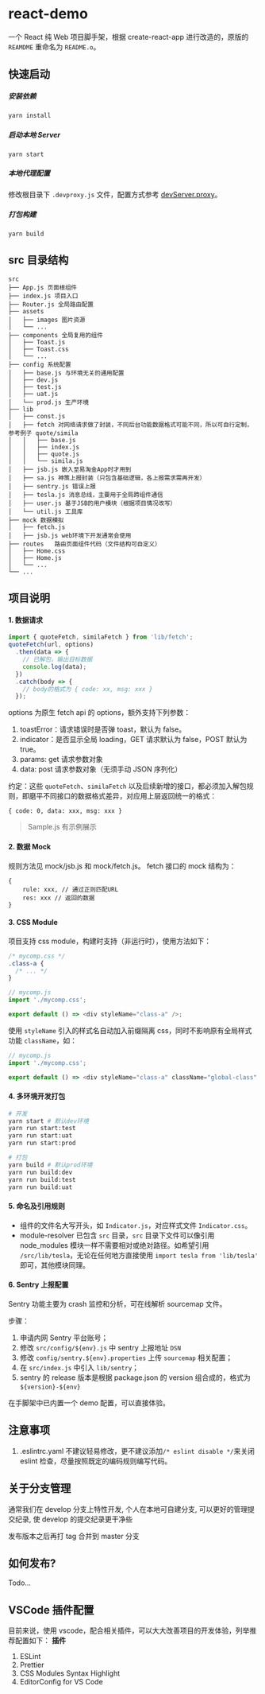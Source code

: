 # react-demo

一个 React 纯 Web 项目脚手架，根据 create-react-app 进行改造的，原版的 `REAMDME` 重命名为 `README.o`。

## 快速启动

##### 安装依赖

```bash
yarn install
```

##### 启动本地 Server

```
yarn start
```

##### 本地代理配置

修改根目录下 `.devproxy.js` 文件，配置方式参考 [devServer.proxy](https://www.webpackjs.com/configuration/dev-server/#devserver-proxy)。

##### 打包构建

```
yarn build
```

## src 目录结构

```
src
├── App.js 页面根组件
├── index.js 项目入口
├── Router.js 全局路由配置
├── assets
│   ├── images 图片资源
│   └── ...
├── components 全局复用的组件
│   ├── Toast.js
│   ├── Toast.css
│   └── ...
├── config 系统配置
│   ├── base.js 与环境无关的通用配置
│   ├── dev.js
│   ├── test.js
│   ├── uat.js
│   └── prod.js 生产环境
├── lib
│   ├── const.js
│   ├── fetch 对网络请求做了封装，不同后台功能数据格式可能不同，所以可自行定制，参考例子 quote/simila
│   │   ├── base.js
│   │   ├── index.js
│   │   ├── quote.js
│   │   └── simila.js
│   ├── jsb.js 嵌入至易淘金App时才用到
│   ├── sa.js 神策上报封装（只包含基础逻辑，各上报需求需再开发）
│   ├── sentry.js 错误上报
│   ├── tesla.js 消息总线，主要用于全局跨组件通信
│   ├── user.js 基于JSB的用户模块（根据项目情况改写）
│   └── util.js 工具库
├── mock 数据模拟
│   ├── fetch.js
│   ├── jsb.js web环境下开发通常会使用
├── routes   路由页面组件代码（文件结构可自定义）
│   ├── Home.css
│   ├── Home.js
│   └── ...
└── ...
```

## 项目说明

#### 1. 数据请求

```js
import { quoteFetch, similaFetch } from 'lib/fetch';
quoteFetch(url, options)
  .then(data => {
    // 已解包，输出目标数据
    console.log(data);
  })
  .catch(body => {
    // body的格式为 { code: xx, msg: xxx }
  });
```

options 为原生 fetch api 的 options，额外支持下列参数：

1.  toastError：请求错误时是否弹 toast，默认为 false。
2.  indicator：是否显示全局 loading，GET 请求默认为 false，POST 默认为 true。
3.  params: get 请求参数对象
4.  data: post 请求参数对象（无须手动 JSON 序列化）

约定：这些 `quoteFetch`、`similaFetch` 以及后续新增的接口，都必须加入解包规则，即磨平不同接口的数据格式差异，对应用上层返回统一的格式：

```
{ code: 0, data: xxx, msg: xxx }
```

> Sample.js 有示例展示

#### 2. 数据 Mock

规则方法见 mock/jsb.js 和 mock/fetch.js。
fetch 接口的 mock 结构为：

```
{
    rule: xxx, // 通过正则匹配URL
    res: xxx // 返回的数据
}
```

#### 3. CSS Module

项目支持 css module，构建时支持（非运行时），使用方法如下：

```css
/* mycomp.css */
.class-a {
  /* ... */
}
```

```js
// mycomp.js
import './mycomp.css';

export default () => <div styleName="class-a" />;
```

使用 `styleName` 引入的样式名自动加入前缀隔离 css，同时不影响原有全局样式功能 `className`，如：

```js
// mycomp.js
import './mycomp.css';

export default () => <div styleName="class-a" className="global-class" />;
```

#### 4. 多环境开发打包

```bash
# 开发
yarn start # 默认dev环境
yarn run start:test
yarn run start:uat
yarn run start:prod

# 打包
yarn build # 默认prod环境
yarn run build:dev
yarn run build:test
yarn run build:uat
```

#### 5. 命名及引用规则

* 组件的文件名大写开头，如 `Indicator.js`，对应样式文件 `Indicator.css`。
* module-resolver 已包含 `src` 目录，`src` 目录下文件可以像引用 node_modules 模块一样不需要相对或绝对路径。如希望引用 `/src/lib/tesla`，无论在任何地方直接使用 `import tesla from 'lib/tesla'` 即可，其他模块同理。

#### 6. Sentry 上报配置

Sentry 功能主要为 crash 监控和分析，可在线解析 sourcemap 文件。

步骤：

1.  申请内网 Sentry 平台账号；
2.  修改 `src/config/${env}.js` 中 sentry 上报地址 `DSN`
3.  修改 `config/sentry.${env}.properties` 上传 `sourcemap` 相关配置；
4.  在 `src/index.js` 中引入 `lib/sentry`；
5.  sentry 的 release 版本是根据 package.json 的 version 组合成的，格式为`${version}-${env}`

在手脚架中已内置一个 demo 配置，可以直接体验。

## 注意事项

1.  .eslintrc.yaml 不建议轻易修改，更不建议添加`/* eslint disable */`来关闭 eslint 检查，尽量按照既定的编码规则编写代码。

## 关于分支管理

通常我们在 develop 分支上特性开发, 个人在本地可自建分支, 可以更好的管理提交纪录, 使 develop 的提交纪录更干净些

发布版本之后再打 tag 合并到 master 分支

## 如何发布?

Todo...

## VSCode 插件配置

目前来说，使用 vscode，配合相关插件，可以大大改善项目的开发体验，列举推荐配置如下：
**插件**

1.  ESLint
2.  Prettier
3.  CSS Modules Syntax Highlight
4.  EditorConfig for VS Code
